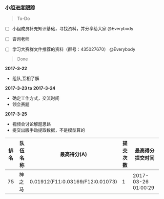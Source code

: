 ### 小组进度跟踪
> To-Do<br>
- [ ] 小组成员补充知识基础，寻找资料，并分享给大家 @Everybody<br>
- [ ] 咨询老师<br>
- [ ] 学习大赛群文件推荐的资料（群号：435027670） @Everybody<br>


> Done<br>

**2017-3-22**<br>
- 组队,互相了解

**2017-3-23 to 2017-3-24**<br>
- 确定工作方式，交流时间<br>
- 领会赛题

**2017-3-25**<br>
- 视频会讨论解题思路<br>
- 提交出版手动提取数据，不是模型算的<br>

排名|队伍名称|最高得分(A)|提交次数|最高得分提交时间
-|-|-|-|-
75|神之马|0.01912(F11:0.03169/F12:0.01073)|1|2017-03-26 01:00:29
